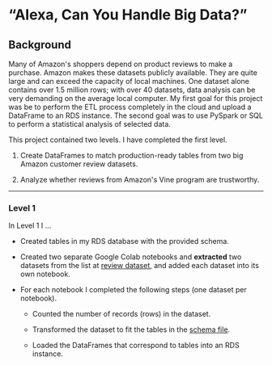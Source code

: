 # “Alexa, Can You Handle Big Data?”


## Background

Many of Amazon's shoppers depend on product reviews to make a purchase. Amazon makes these datasets publicly available. They are quite large and can exceed the capacity of local machines. One dataset alone contains over 1.5 million rows; with over 40 datasets, data analysis can be very demanding on the average local computer. My first goal for this project was be to perform the ETL process completely in the cloud and upload a DataFrame to an RDS instance. The second goal was to use PySpark or SQL to perform a statistical analysis of selected data.

This project contained two levels. I have completed the first level.

1. Create DataFrames to match production-ready tables from two big Amazon customer review datasets.

2. Analyze whether reviews from Amazon's Vine program are trustworthy.

- - -


### Level 1

In Level 1 I ...

* Created tables in my RDS database with the provided schema.

* Created two separate Google Colab notebooks and **extracted** two datasets from the list at [review dataset](https://s3.amazonaws.com/amazon-reviews-pds/tsv/index.txt), and added each dataset into its own notebook.


* For each notebook I completed the following steps (one dataset per notebook).

  * Counted the number of records (rows) in the dataset.

  * Transformed the dataset to fit the tables in the [schema file](../Resources/schema.sql). 

  * Loaded the DataFrames that correspond to tables into an RDS instance. 







